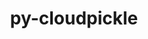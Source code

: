---
title: "py-cloudpickle"
layout: cache
categories: [package, v0.20.0]
meta: {"versions": ["2.2.0"], "compilers": ["gcc@=11.1.0", "gcc@=11.3.0"], "oss": ["ubuntu20.04", "ubuntu22.04"], "platforms": ["linux"], "targets": ["ppc64le", "x86_64_v3"], "stacks": ["e4s", "e4s-power", "ml-linux-x86_64-cpu", "ml-linux-x86_64-cuda", "ml-linux-x86_64-rocm", "root"], "num_specs": 3, "num_specs_by_stack": {"e4s-power": 1, "root": 3, "e4s": 1, "ml-linux-x86_64-rocm": 1, "ml-linux-x86_64-cpu": 1, "ml-linux-x86_64-cuda": 1}}
spec_details: [{"hash": "5ms7v63ibc3pc22jdl54qgymxb642j3d", "compiler": "gcc@=11.1.0", "versions": ["2.2.0"], "os": "ubuntu20.04", "platform": "linux", "target": "ppc64le", "variants": ["build_system=python_pip"], "stacks": ["e4s-power", "root"], "size": "-", "tarball": "https://binaries.spack.io/releases/v0.20.0/build_cache/linux-ubuntu20.04-ppc64le/gcc-11.1.0/py-cloudpickle-2.2.0/linux-ubuntu20.04-ppc64le-gcc-11.1.0-py-cloudpickle-2.2.0-5ms7v63ibc3pc22jdl54qgymxb642j3d.spack"}, {"hash": "5cdblkp2ty7ntmoub6chywqdonmjjxeu", "compiler": "gcc@=11.1.0", "versions": ["2.2.0"], "os": "ubuntu20.04", "platform": "linux", "target": "x86_64_v3", "variants": ["build_system=python_pip"], "stacks": ["root", "e4s"], "size": "-", "tarball": "https://binaries.spack.io/releases/v0.20.0/build_cache/linux-ubuntu20.04-x86_64_v3/gcc-11.1.0/py-cloudpickle-2.2.0/linux-ubuntu20.04-x86_64_v3-gcc-11.1.0-py-cloudpickle-2.2.0-5cdblkp2ty7ntmoub6chywqdonmjjxeu.spack"}, {"hash": "eja5vzvfb42gifc4x55reung3hxcvxn5", "compiler": "gcc@=11.3.0", "versions": ["2.2.0"], "os": "ubuntu22.04", "platform": "linux", "target": "x86_64_v3", "variants": ["build_system=python_pip"], "stacks": ["ml-linux-x86_64-rocm", "root", "ml-linux-x86_64-cpu", "ml-linux-x86_64-cuda"], "size": "-", "tarball": "https://binaries.spack.io/releases/v0.20.0/build_cache/linux-ubuntu22.04-x86_64_v3/gcc-11.3.0/py-cloudpickle-2.2.0/linux-ubuntu22.04-x86_64_v3-gcc-11.3.0-py-cloudpickle-2.2.0-eja5vzvfb42gifc4x55reung3hxcvxn5.spack"}]
---